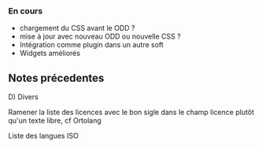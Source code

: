 ### En cours
* chargement du CSS avant le ODD ?
* mise à jour avec nouveau ODD ou nouvelle CSS ?
* Intégration comme plugin dans un autre soft
* Widgets améliorés

## Notes précedentes

D) Divers

Ramener la liste des licences avec le bon sigle dans le champ licence plutôt qu'un texte libre, cf Ortolang

Liste des langues ISO

